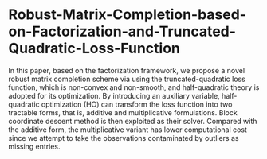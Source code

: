 # Robust-Matrix-Completion-based-on-Factorization-and-Truncated-Quadratic-Loss-Function
In this paper, based on the factorization framework, we propose a novel robust matrix completion scheme via using the truncated-quadratic loss function, which is non-convex and non-smooth, and half-quadratic theory is adopted for its optimization. By introducing an auxiliary variable, half-quadratic optimization (HO) can transform the loss function into two tractable forms, that is, additive and multiplicative formulations. Block coordinate descent method is then exploited as their solver. Compared with the additive form, the multiplicative variant has lower computational cost since we attempt to take the observations contaminated by outliers as missing entries.
